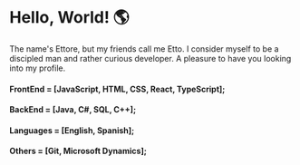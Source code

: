 # Hello, World! :earth_americas:

The name's Ettore, but my friends call me Etto.
I consider myself to be a discipled man and rather curious developer.
A pleasure to have you looking into my profile.

#### FrontEnd = [JavaScript, HTML, CSS, React, TypeScript];
#### BackEnd = [Java, C#, SQL, C++];
#### Languages = [English, Spanish];
#### Others = [Git, Microsoft Dynamics];
